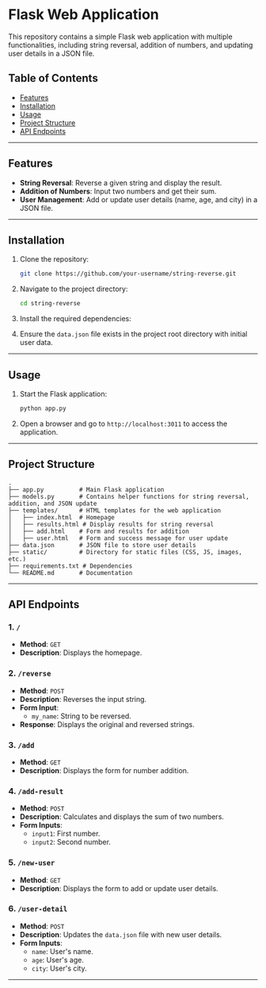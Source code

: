 # Flask Web Application

This repository contains a simple Flask web application with multiple functionalities, including string reversal, addition of numbers, and updating user details in a JSON file.

## Table of Contents

- [Features](#features)
- [Installation](#installation)
- [Usage](#usage)
- [Project Structure](#project-structure)
- [API Endpoints](#api-endpoints)

---

## Features

- **String Reversal**: Reverse a given string and display the result.
- **Addition of Numbers**: Input two numbers and get their sum.
- **User Management**: Add or update user details (name, age, and city) in a JSON file.

---

## Installation

1. Clone the repository:
   ```bash
   git clone https://github.com/your-username/string-reverse.git
   ```

2. Navigate to the project directory:
   ```bash
   cd string-reverse
   ```

3. Install the required dependencies:


4. Ensure the `data.json` file exists in the project root directory with initial user data.

---

## Usage

1. Start the Flask application:
   ```bash
   python app.py
   ```

2. Open a browser and go to `http://localhost:3011` to access the application.

---

## Project Structure

```
.
├── app.py          # Main Flask application
├── models.py       # Contains helper functions for string reversal, addition, and JSON update
├── templates/      # HTML templates for the web application
│   ├── index.html  # Homepage
│   ├── results.html # Display results for string reversal
│   ├── add.html    # Form and results for addition
│   ├── user.html   # Form and success message for user update
├── data.json       # JSON file to store user details
├── static/         # Directory for static files (CSS, JS, images, etc.)
├── requirements.txt # Dependencies
└── README.md       # Documentation
```

---

## API Endpoints

### 1. `/`
- **Method**: `GET`
- **Description**: Displays the homepage.

### 2. `/reverse`
- **Method**: `POST`
- **Description**: Reverses the input string.
- **Form Input**:
  - `my_name`: String to be reversed.
- **Response**: Displays the original and reversed strings.

### 3. `/add`
- **Method**: `GET`
- **Description**: Displays the form for number addition.

### 4. `/add-result`
- **Method**: `POST`
- **Description**: Calculates and displays the sum of two numbers.
- **Form Inputs**:
  - `input1`: First number.
  - `input2`: Second number.

### 5. `/new-user`
- **Method**: `GET`
- **Description**: Displays the form to add or update user details.

### 6. `/user-detail`
- **Method**: `POST`
- **Description**: Updates the `data.json` file with new user details.
- **Form Inputs**:
  - `name`: User's name.
  - `age`: User's age.
  - `city`: User's city.

---
